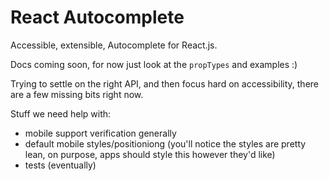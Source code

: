 React Autocomplete
==================

Accessible, extensible, Autocomplete for React.js.

Docs coming soon, for now just look at the `propTypes` and examples :)

Trying to settle on the right API, and then focus hard on accessibility,
there are a few missing bits right now.

Stuff we need help with:

- mobile support verification generally
- default mobile styles/positioniong (you'll notice the styles are
  pretty lean, on purpose, apps should style this however they'd like)
- tests (eventually)


